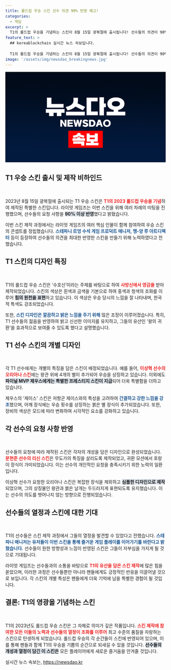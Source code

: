 ```yaml
---
title: 롤드컵 우승 스킨 선수 의견 90% 반영 예고!
categories:
  - 게임
excerpt: >
  T1의 롤드컵 우승을 기념하는 스킨이 8월 15일 광복절에 출시됩니다! 선수들의 의견이 90% 반영된 디자인과 한국적 요소가 담긴 이번 스킨 showcases T1의 유산과 화려함을 함께 만끽할 기회. 클릭하여 자세히 알아보세요!
feature_text: >
  ## koreablockchain 실시간 뉴스 속보입니다.

  T1의 롤드컵 우승을 기념하는 스킨이 8월 15일 광복절에 출시됩니다! 선수들의 의견이 90% 반영된 디자인과 한국적 요소가 담긴 이번 스킨 showcases T1의 유산과 화려함을 함께 만끽할 기회. 클릭하여 자세히 알아보세요!
image: '/assets/img/newsdao_breakingnews.jpg'
---
```


<p><img src="/assets/img/newsdao_breakingnews.jpg" alt="koreablockchain 속보" /></p>

<h2 data-ke-size="size26">T1 우승 스킨 출시 및 제작 비하인드</h2>

<p data-ke-size="size16">&nbsp;</p>

<p>2023년 8월 15일 광복절에 출시되는 T1 우승 스킨은 <b><span style="color: #ee2323;">T1의 2023 롤드컵 우승을 기념</span></b>하여 제작된 특별한 스킨입니다. 라이엇 게임즈는 이번 스킨을 위해 여러 차례의 미팅을 진행했으며, 선수들의 요청 사항을 <b><span style="background-color: #21538527;">90% 이상 반영</span></b>했다고 밝혔습니다.</p>

<p>이번 스킨 제작 과정에서는 라이엇 게임즈의 여러 핵심 인물이 함께 참여하여 우승 스킨의 콘셉트를 정립했습니다. <b><span style="color: #1a5490;">스테파니 르엉 수석 게임 프로덕트 매니저, 멩-양 루 아트디렉터</span></b> 등이 등장하여 선수들의 의견을 최대한 반영한 스킨을 만들기 위해 노력하였다고 전했습니다.</p>

<h2 data-ke-size="size26">T1 스킨의 디자인 특징</h2>

<p data-ke-size="size16">&nbsp;</p>

<p>T1의 롤드컵 우승 스킨은 ‘수호신’이라는 주제를 바탕으로 하여 <b><span style="color: #ee2323;">사방신에서 영감을</span></b> 받아 제작되었습니다. 스킨의 색상은 흰색과 금색을 기본으로 하여 홍색과 청색의 조화를 이루어 <b><span style="background-color: #21538527;">힘의 원천을 표현</span></b>하고 있습니다. 이 색상은 우승 당시의 느낌을 잘 나타내며, 한국적 특색도 강조되었습니다.</p>

<p>또한, <b><span style="color: #1a5490;">스킨 디자인은 깔끔하고 밝은 느낌을 주기 위해</span></b> 많은 조정이 이루어졌습니다. 특히, T1 선수들의 젊음을 반영하여 밝고 신선한 이미지를 유지하고, 그들의 유산인 '왕의 귀환'을 효과적으로 보여줄 수 있도록 했다고 설명했습니다.</p>

<h2 data-ke-size="size26">T1 선수 스킨의 개별 디자인</h2>

<p data-ke-size="size16">&nbsp;</p>

<p>각 T1 선수에게는 개별의 특징을 담은 스킨이 배정되었습니다. 예를 들어, <b><span style="color: #ee2323;">이상혁 선수의 오리아나 스킨</span></b>에는 왕관 위에 4개의 별이 추가되어 우승을 상징하고 있습니다. 이외에도 <b><span style="background-color: #21538527;">파이널 MVP 제우스에게는 특별한 프레스티지 스킨이 지급</span></b>되어 더욱 특별함을 더하고 있습니다.</p>

<p>제우스의 '제이스' 스킨은 저항군 제이스와의 특성을 고려하여 <b><span style="color: #1a5490;">간결하고 강한 느낌을 강조</span></b>했으며, 어깨 장식에는 우승 횟수를 상징하는 붉은 별 장식이 추가되었습니다. 또한, 장비의 색상은 모드에 따라 변화하여 시각적인 요소를 강화하고 있습니다.</p>

<h2 data-ke-size="size26">각 선수의 요청 사항 반영</h2>

<p data-ke-size="size16">&nbsp;</p>

<p>선수들의 요청에 따라 제작된 스킨은 각자의 개성을 담은 디자인으로 완성되었습니다. <b><span style="color: #ee2323;">문현준 선수의 리신 스킨</span></b>은 무도가의 특징을 살리도록 제작되었고, 귀환 모션에서 호랑이 장식이 가미되었습니다. 이는 선수의 개인적인 요청을 충족시키기 위한 노력의 일환입니다.</p>

<p>이상혁 선수가 요청한 오리아나 스킨은 복잡한 장식을 제외하고 <b><span style="background-color: #21538527;">심플한 디자인으로 제작</span></b>되었으며, 그의 상징물인 왕관과 붉은 날개는 두드러지게 표현되도록 유지했습니다. 이는 선수의 의도를 벗어나지 않는 방향으로 진행되었습니다.</p>

<h2 data-ke-size="size26">선수들의 열정과 스킨에 대한 기대</h2>

<p data-ke-size="size16">&nbsp;</p>

<p>T1의 선수들은 스킨 제작 과정에서 그들의 열정을 발견할 수 있었다고 전했습니다. <b><span style="color: #1a5490;">스테파니 매니저는 유저들이 이번 스킨을 통해 즐거운 게임 플레이를 이어가기를 바란다고 밝혔습니다.</span></b> 선수들이 원한 방향성과 느낌이 반영된 스킨은 그들이 자부심을 가지게 될 것으로 기대됩니다.</p>

<p>라이엇 게임즈는 선수들과의 소통을 바탕으로 <b><span style="color: #ee2323;">T1의 유산을 담은 스킨 제작</span></b>에 많은 힘을 쏟았으며, 이러한 과정은 선수들뿐만 아니라 팬들에게도 긍정적인 반응을 이끌어낼 것으로 보입니다. 각 스킨의 개별 특성은 팬들에게 더욱 기억에 남을 특별한 경험이 될 것입니다.</p>

<h2 data-ke-size="size26">결론: T1의 영광을 기념하는 스킨</h2>

<p data-ke-size="size16">&nbsp;</p>

<p>T1의 2023년도 롤드컵 우승 스킨은 그 자체로 의미가 깊은 작품입니다. <b><span style="color: #ee2323;">스킨 제작에 참여한 모든 이들의 노력과 선수들의 열정이 조화를 이루어</span></b> 최고 수준의 품질을 자랑하는 스킨으로 탄생하게 되었습니다. 롤드컵 우승의 각 순간들이 스킨에 반영되어 있으며, 이를 통해 팬들과 함께 T1의 우승을 기쁨의 순간으로 되새길 수 있을 것입니다. <b><span style="background-color: #21538527;">선수들의 개성과 열정이 담긴 이 스킨은</span></b> 모든 플레이어에게 새로운 즐거움을 안겨줄 것입니다.</p>
실시간 뉴스 속보는, <a href="https://newsdao.kr" rel="dofollow">https://newsdao.kr</a>


